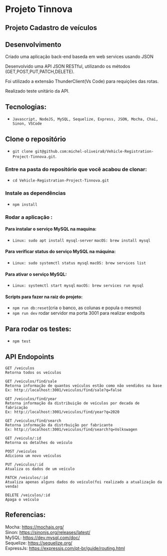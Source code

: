 # Projeto Tinnova
## Projeto Cadastro de veículos

## Desenvolvimento

 Criado uma aplicação back-end baseda em web services usando JSON 

 Desenvolvido uma API JSON RESTful, utilizando os métodos (GET,POST,PUT,PATCH,DELETE).
 
 Foi utilizado a extensão ThunderClient(Vs Code) para requições das rotas.
 
 Realizado teste unitário da API.


## Tecnologias:

  - `Javascript, NodeJS, MySQL, Sequelize, Express, JSON, Mocha, Chai, Sinon, VSCode`

## Clone o repositório
 
  - `git clone git@github.com:michel-oliveira8/Vehicle-Registration-Project-Tinnova.git`.
  
### Entre na pasta do repositório que você acabou de clonar:
 
 - `cd Vehicle-Registration-Project-Tinnova.git`
    
### Instale as dependências

  - `npm install`

### Rodar a aplicação :

#### Para instalar o serviço MySQL na maquina:
- `Linux: sudo apt install mysql-server`
`macOS: brew install mysql`

#### Para verificar status do serviço MySQL na máquina:
- `Linux: sudo systemctl status mysql`
`macOS: brew services list`

#### Para ativar o serviço MySQL:
- `Linux: systemctl start mysql`
`macOS: brew services run mysql`

#### Scripts para fazer na raiz do projeto:

  - `npm run db:reset`(cria o banco, as colunas e popula o mesmo)
  - `npm run dev` rodar servidor ma porta 3001 para realizar endpoits

## Para rodar os testes:

  - `npm test`
  
## API Endopoints

    GET /veiculos
    Retorna todos os veículos
    
    GET /veiculos/find/sale
    Retorna informação de quantos veículos estão como não vendidos na base
    Ex: http://localhost:3001/veiculos/find/sale?q=false
    
    GET /veiculos/find/year
    Retorna informação da distribuição de veículos por decada de fabricação
    Ex: http://localhost:3001/veiculos/find/year?q=2020
    
    GET /veiculos/find/search
    Retorna informação da distrbuição por fabricante
    Ex: http://localhost:3001/veiculos/find/search?q=Volkswagen
    
    GET /veiculo/:id
    Retorna os detalhes do veículo
    
    POST /veiculos
    Adiciona um novo veículos
    
    PUT /veiculos/:id
    Atualiza os dados de um veículo
    
    PATCH /veiculos/:id
    Atualiza apenas alguns dados do veículo(foi realizado a atualização da venda)
    
    DELETE /veiculos/:id
    Apaga o veículo
    
## Referencias:

Mocha: https://mochajs.org/
<br>
Sinon: https://sinonjs.org/releases/latest/
<br>
MySQL: https://dev.mysql.com/doc/
<br>
Sequelize: https://sequelize.org/
<br>
ExpressJs: https://expressjs.com/pt-br/guide/routing.html

